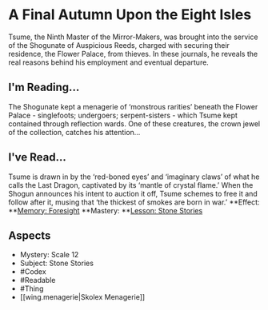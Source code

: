 # A Final Autumn Upon the Eight Isles
Tsume, the Ninth Master of the Mirror-Makers, was brought into the service of the Shogunate of Auspicious Reeds, charged with securing their residence, the Flower Palace, from thieves. In these journals, he reveals the real reasons behind his employment and eventual departure.
## I'm Reading...
The Shogunate kept a menagerie of ‘monstrous rarities’ beneath the Flower Palace - singlefoots; undergoers; serpent-sisters - which Tsume kept contained through reflection wards. One of these creatures, the crown jewel of the collection, catches his attention…
## I've Read...
Tsume is drawn in by the ‘red-boned eyes’ and ‘imaginary claws’ of what he calls the Last Dragon, captivated by its ‘mantle of crystal flame.’ When the Shogun announces his intent to auction it off, Tsume schemes to free it and follow after it, musing that ‘the thickest of smokes are born in war.’
**Effect: **[Memory: Foresight](https://uadaf.theevilroot.xyz/rowenarium/element/mem.foresight)
**Mastery: **[Lesson: Stone Stories](https://uadaf.theevilroot.xyz/rowenarium/element/x.stonestories)
## Aspects
- Mystery: Scale 12
- Subject: Stone Stories
- #Codex
- #Readable
- #Thing
- [[wing.menagerie|Skolex Menagerie]]